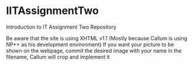 # IITAssignmentTwo
Introduction to IT Assignment Two Repository

Be aware that the site is using XHTML v1.1 (Mostly because Callum is using NP++ as his development environment)
If you want your picture to be shown on the webpage, commit the desired image with your name in the filename, Callum will crop and implement it